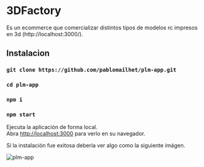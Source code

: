 # 3DFactory

Es un ecommerce que comercializar distintos tipos de modelos rc impresos en 3d  (http://localhost:3000/).

## Instalacion

### `git clone https://github.com/pablomailhet/plm-app.git`

### `cd plm-app`

### `npm i`

### `npm start`

Ejecuta la aplicación de forma local.\
Abra [http://localhost:3000](http://localhost:3000) para verlo en su navegador.

Si la instalación fue exitosa debería ver algo como la siguiente imágen.

![plm-app](https://user-images.githubusercontent.com/106112558/174151587-c1ea3a36-4b5a-4e9c-b8b5-8608d6dfcd71.gif)
